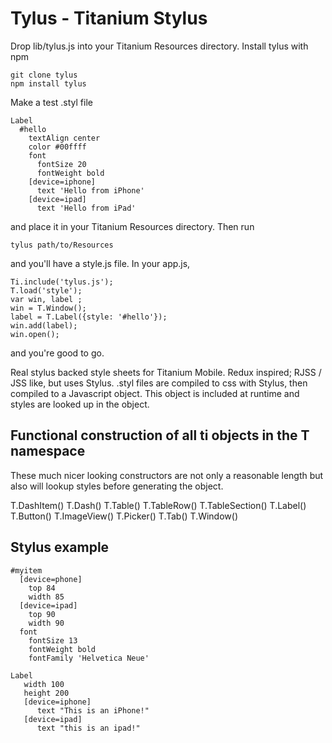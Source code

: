 Tylus - Titanium Stylus
=======================

Drop lib/tylus.js into your Titanium Resources directory.  Install tylus
with npm

    git clone tylus
    npm install tylus

Make a test .styl file

    Label
      #hello
        textAlign center
        color #00ffff
        font
          fontSize 20
          fontWeight bold
        [device=iphone]
          text 'Hello from iPhone'
        [device=ipad]
          text 'Hello from iPad'

and place it in your Titanium Resources directory.  Then run

    tylus path/to/Resources

and you'll have a style.js file.  In your app.js,

    Ti.include('tylus.js');
    T.load('style');
    var win, label ;
    win = T.Window();
    label = T.Label({style: '#hello'});
    win.add(label);
    win.open();

and you're good to go.

Real stylus backed style sheets for Titanium Mobile.  Redux inspired;
RJSS / JSS like, but uses Stylus.  .styl files are compiled to css with
Stylus, then compiled to a Javascript object.  This object is included at
runtime and styles are looked up in the object.

Functional construction of all ti objects in the T namespace
------------------------------------------------------------

These much nicer looking constructors are not only a reasonable length but
also will lookup styles before generating the object.

T.DashItem()
T.Dash()
T.Table()
T.TableRow()
T.TableSection()
T.Label()
T.Button()
T.ImageView()
T.Picker()
T.Tab()
T.Window()

Stylus example
--------------

    #myitem
      [device=phone]
        top 84
        width 85
      [device=ipad]
        top 90
        width 90
      font
        fontSize 13
        fontWeight bold
        fontFamily 'Helvetica Neue'
    
    Label
       width 100
       height 200
       [device=iphone]
          text "This is an iPhone!"
       [device=ipad]
          text "this is an ipad!"
